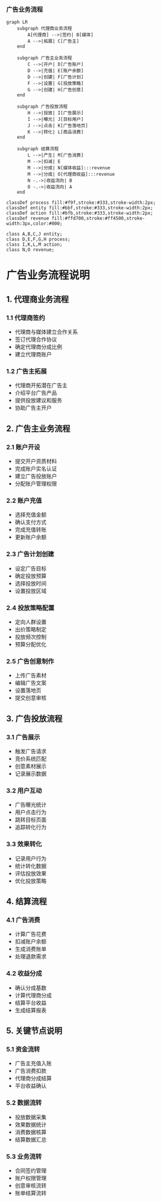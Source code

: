 ### 广告业务流程

```mermaid
graph LR
    subgraph 代理商业务流程
        A[代理商] -->|签约| B[媒体]
        A -->|拓展| C[广告主]
    end
    
    subgraph 广告主业务流程
        C -->|开户| D[广告账户]
        D -->|充值| E[账户余额]
        D -->|创建| F[广告计划]
        F -->|设置| G[投放策略]
        G -->|创建| H[广告创意]
    end
    
    subgraph 广告投放流程
        H -->|投放| I[广告展示]
        I -->|曝光| J[目标用户]
        J -->|点击| K[广告落地页]
        K -->|转化| L[商品消费]
    end
    
    subgraph 结算流程
        L -->|产生| M[广告消费]
        M -->|扣减| E
        M -->|分成| N[媒体收益]:::revenue
        M -->|分成| O[代理商收益]:::revenue
        N -.->|收益流向| B
        O -.->|收益流向| A
    end

classDef process fill:#f9f,stroke:#333,stroke-width:2px;
classDef entity fill:#bbf,stroke:#333,stroke-width:2px;
classDef action fill:#bfb,stroke:#333,stroke-width:2px;
classDef revenue fill:#ffd700,stroke:#ff4500,stroke-width:3px,color:#000;

class A,B,C,J entity;
class D,E,F,G,H process;
class I,K,L,M action;
class N,O revenue;
```

# 广告业务流程说明

## 1. 代理商业务流程

### 1.1 代理商签约
- 代理商与媒体建立合作关系
- 签订代理合作协议
- 确定代理商分成比例
- 建立代理商账户

### 1.2 广告主拓展
- 代理商开拓潜在广告主
- 介绍平台广告产品
- 提供投放建议和服务
- 协助广告主开户

## 2. 广告主业务流程

### 2.1 账户开设
- 提交开户资质材料
- 完成账户实名认证
- 建立广告投放账户
- 分配账户管理权限

### 2.2 账户充值
- 选择充值金额
- 确认支付方式
- 完成充值转账
- 更新账户余额

### 2.3 广告计划创建
- 设定广告目标
- 确定投放预算
- 选择投放时间
- 设置投放区域

### 2.4 投放策略配置
- 定向人群设置
- 出价策略制定
- 投放频次控制
- 预算分配优化

### 2.5 广告创意制作
- 上传广告素材
- 编辑广告文案
- 设置落地页
- 提交创意审核

## 3. 广告投放流程

### 3.1 广告展示
- 触发广告请求
- 竞价系统匹配
- 创意素材展示
- 记录展示数据

### 3.2 用户互动
- 广告曝光统计
- 用户点击行为
- 跳转目标页面
- 追踪转化行为

### 3.3 效果转化
- 记录用户行为
- 统计转化数据
- 评估投放效果
- 优化投放策略

## 4. 结算流程

### 4.1 广告消费
- 计算广告花费
- 扣减账户余额
- 生成消费账单
- 处理退款需求

### 4.2 收益分成
- 确认分成基数
- 计算代理商分成
- 结算平台收益
- 生成结算报表

## 5. 关键节点说明

### 5.1 资金流转
- 广告主充值入账
- 广告消费扣款
- 代理商分成结算
- 平台收益确认

### 5.2 数据流转
- 投放数据采集
- 效果数据统计
- 消费数据核算
- 结算数据汇总

### 5.3 业务流转
- 合同签约管理
- 账户权限管理
- 创意审核流转
- 账单结算流转